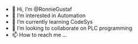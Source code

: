 - 👋 Hi, I’m @RonnieGustaf
- 👀 I’m interested in Automation
- 🌱 I’m currently learning CodeSys
- 💞️ I’m looking to collaborate on PLC programming
- 📫 How to reach me ...

<!---
RonnieGustaf/RonnieGustaf is a ✨ special ✨ repository because its `README.md` (this file) appears on your GitHub profile.
You can click the Preview link to take a look at your changes.
--->
